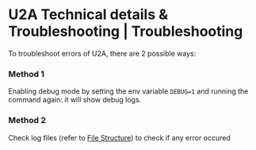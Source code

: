 # U2A Technical details & Troubleshooting | Troubleshooting

To troubleshoot errors of U2A, there are 2 possible ways:

### Method 1
Enabling debug mode by setting the env variable `DEBUG=1` and running the command again: it will show debug logs.

### Method 2
Check log files (refer to [File Structure](?p=file-structure)) to check if any error occured